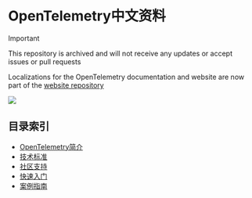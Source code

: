 # OpenTelemetry中文资料

> [!IMPORTANT]
> This repository is archived and will not receive any updates or accept issues or pull requests
>
> Localizations for the OpenTelemetry documentation and website are now part of the [website repository](https://github.com/open-telemetry/opentelemetry.io)

![](./assets/logo.png)

## 目录索引
- [OpenTelemetry简介](OT.md)
- [技术标准](./specification/Readme.md)
- [社区支持](community/Readme.md)
- [快速入门](QUICKSTART.md)
- [案例指南](guide/README.md)
